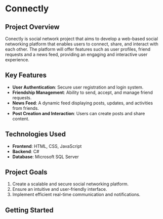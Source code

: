 # Connectly

## Project Overview

Conectly is social network project that aims to develop a web-based social networking platform that enables users to connect, share, and interact with each other. The platform will offer features such as user profiles, friend requests and a news feed, providing an engaging and interactive user experience.

## Key Features

- **User Authentication**: Secure user registration and login system.
- **Friendship Management**: Ability to send, accept, and manage friend requests.
- **News Feed**: A dynamic feed displaying posts, updates, and activities from friends.
- **Post Creation and Interaction**: Users can create posts and share content.
 
## Technologies Used

- **Frontend**: HTML, CSS, JavaScript
- **Backend**: C#
- **Database**: Microsoft SQL Server

## Project Goals

1. Create a scalable and secure social networking platform.
2. Ensure an intuitive and user-friendly interface.
3. Implement efficient real-time communication and notifications.

## Getting Started
